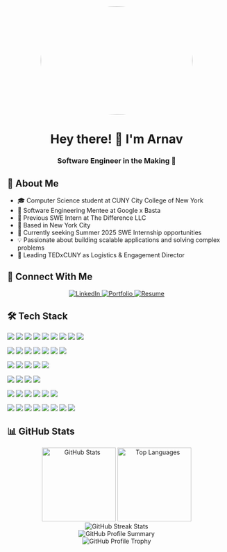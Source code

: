 <div align="center">
  <img src="https://media1.giphy.com/media/v1.Y2lkPTc5MGI3NjExaDAxcjM2d255MW12bDFtNzM3dXQ5aTR1cnFxMjIyZHZtMjB1dm9neiZlcD12MV9pbnRlcm5hbF9naWZfYnlfaWQmY3Q9Zw/ua7vVw9awZKWwLSYpW/giphy.webp" width="350px" height="250px" style="border-radius: 50%"/>
</div>

<h1 align="center">Hey there! 👋 I'm Arnav</h1><h3 align="center">Software Engineer in the Making 🚀</h3>


## 💫 About Me
- 🎓 Computer Science student at CUNY City College of New York 
- 💼 Software Engineering Mentee at Google x Basta
- 🌟 Previous SWE Intern at The Difference LLC
- 📍 Based in New York City
- 🎯 Currently seeking Summer 2025 SWE Internship opportunities
- 💡 Passionate about building scalable applications and solving complex problems
- 🌱 Leading TEDxCUNY as Logistics & Engagement Director

## 🔗 Connect With Me
<p align="center">
  <a href="https://www.linkedin.com/in/arnavdeepaware/">
    <img src="https://img.shields.io/badge/LinkedIn-0077B5?style=for-the-badge&logo=linkedin&logoColor=white" alt="LinkedIn"/>
  </a>
  <a href="https://www.arnavd.co">
    <img src="https://img.shields.io/badge/Portfolio-FF7139?style=for-the-badge&logo=About.me&logoColor=white" alt="Portfolio"/>
  </a>
  <a href="https://www.arnavd.co/Resume_Arnav.Deepaware.pdf">
    <img src="https://img.shields.io/badge/Resume-4285F4?style=for-the-badge&logo=google-drive&logoColor=white" alt="Resume"/>
  </a>
</p>

## 🛠️ Tech Stack

<p>
  <img src="https://img.shields.io/badge/Python-3776AB?style=flat-square&logo=python&logoColor=white"/>
  <img src="https://img.shields.io/badge/JavaScript-F7DF1E?style=flat-square&logo=javascript&logoColor=black"/>
  <img src="https://img.shields.io/badge/TypeScript-007ACC?style=flat-square&logo=typescript&logoColor=white"/>
  <img src="https://img.shields.io/badge/Java-ED8B00?style=flat-square&logo=openjdk&logoColor=white"/>
  <img src="https://img.shields.io/badge/C++-00599C?style=flat-square&logo=cplusplus&logoColor=white"/>
  <img src="https://img.shields.io/badge/Dart-0175C2?style=flat-square&logo=dart&logoColor=white"/>
  <img src="https://img.shields.io/badge/HTML5-E34F26?style=flat-square&logo=html5&logoColor=white"/>
  <img src="https://img.shields.io/badge/CSS3-1572B6?style=flat-square&logo=css3&logoColor=white"/>
  <img src="https://img.shields.io/badge/SQL-4479A1?style=flat-square&logo=mysql&logoColor=white"/>
</p>

<p>
  <img src="https://img.shields.io/badge/React-20232A?style=flat-square&logo=react&logoColor=61DAFB"/>
  <img src="https://img.shields.io/badge/Next.js-000000?style=flat-square&logo=next.js&logoColor=white"/>
  <img src="https://img.shields.io/badge/Bootstrap-7952B3?style=flat-square&logo=bootstrap&logoColor=white"/>
  <img src="https://img.shields.io/badge/Tailwind_CSS-38B2AC?style=flat-square&logo=tailwind-css&logoColor=white"/>
  <img src="https://img.shields.io/badge/Material_UI-0081CB?style=flat-square&logo=mui&logoColor=white"/>
  <img src="https://img.shields.io/badge/Flutter-02569B?style=flat-square&logo=flutter&logoColor=white"/>
  <img src="https://img.shields.io/badge/Vite-646CFF?style=flat-square&logo=vite&logoColor=white"/>
</p>

<p>
  <img src="https://img.shields.io/badge/Node.js-339933?style=flat-square&logo=node.js&logoColor=white"/>
  <img src="https://img.shields.io/badge/Express.js-000000?style=flat-square&logo=express&logoColor=white"/>
  <img src="https://img.shields.io/badge/Flask-000000?style=flat-square&logo=flask&logoColor=white"/>
  <img src="https://img.shields.io/badge/Spring_Boot-6DB33F?style=flat-square&logo=spring&logoColor=white"/>
  <img src="https://img.shields.io/badge/Laravel-FF2D20?style=flat-square&logo=laravel&logoColor=white"/>
</p>

<p>
  <img src="https://img.shields.io/badge/MongoDB-47A248?style=flat-square&logo=mongodb&logoColor=white"/>
  <img src="https://img.shields.io/badge/MySQL-4479A1?style=flat-square&logo=mysql&logoColor=white"/>
  <img src="https://img.shields.io/badge/PostgreSQL-316192?style=flat-square&logo=postgresql&logoColor=white"/>
  <img src="https://img.shields.io/badge/Firebase-FFCA28?style=flat-square&logo=firebase&logoColor=black"/>
</p>

<p>
  <img src="https://img.shields.io/badge/Pandas-150458?style=flat-square&logo=pandas&logoColor=white"/>
  <img src="https://img.shields.io/badge/NumPy-013243?style=flat-square&logo=numpy&logoColor=white"/>
  <img src="https://img.shields.io/badge/scikit--learn-F7931E?style=flat-square&logo=scikit-learn&logoColor=white"/>
  <img src="https://img.shields.io/badge/Matplotlib-11557c?style=flat-square&logo=python&logoColor=white"/>
  <img src="https://img.shields.io/badge/Hugging_Face-FFD21E?style=flat-square&logo=huggingface&logoColor=black"/>
  <img src="https://img.shields.io/badge/Streamlit-FF4B4B?style=flat-square&logo=streamlit&logoColor=white"/>
</p>

<p>
  <img src="https://img.shields.io/badge/Docker-2496ED?style=flat-square&logo=docker&logoColor=white"/>
  <img src="https://img.shields.io/badge/Kubernetes-326CE5?style=flat-square&logo=kubernetes&logoColor=white"/>
  <img src="https://img.shields.io/badge/AWS-232F3E?style=flat-square&logo=amazon-aws&logoColor=white"/>
  <img src="https://img.shields.io/badge/Google_Cloud-4285F4?style=flat-square&logo=google-cloud&logoColor=white"/>
  <img src="https://img.shields.io/badge/Vercel-000000?style=flat-square&logo=vercel&logoColor=white"/>
  <img src="https://img.shields.io/badge/Postman-FF6C37?style=flat-square&logo=postman&logoColor=white"/>
  <img src="https://img.shields.io/badge/Figma-F24E1E?style=flat-square&logo=figma&logoColor=white"/>
  <img src="https://img.shields.io/badge/Git-F05032?style=flat-square&logo=git&logoColor=white"/>
</p>




## 📊 GitHub Stats

<div align="center">
  <img src="https://github-readme-stats.vercel.app/api?username=arnavdeepaware&show_icons=true&theme=tokyonight" alt="GitHub Stats" height="170"/>
  <img src="https://github-readme-stats.vercel.app/api/top-langs/?username=arnavdeepaware&layout=compact&theme=tokyonight" alt="Top Languages" height="170"/>
</div>

<div align="center">
  <img src="https://github-readme-streak-stats.herokuapp.com/?user=arnavdeepaware&theme=tokyonight" alt="GitHub Streak Stats"/>
</div>

<div align="center">
  <img src="https://github-profile-summary-cards.vercel.app/api/cards/profile-details?username=arnavdeepaware&theme=tokyonight" alt="GitHub Profile Summary"/>
</div>

<div align="center">
  <img src="https://github-profile-trophy.vercel.app/?username=arnavdeepaware&theme=tokyonight&row=1&column=6" alt="GitHub Profile Trophy"/>
</div>
